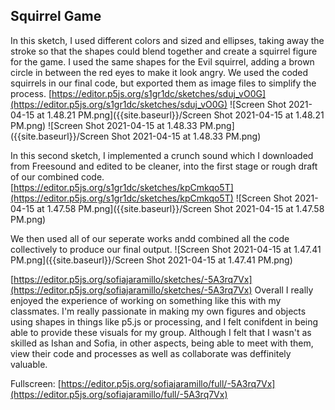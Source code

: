 ## Squirrel Game



In this sketch, I used different colors and sized and ellipses, taking away the stroke so that the shapes could blend together and create a squirrel figure for the game. I used the same shapes for the Evil squirrel, adding a brown circle in between the red eyes to make it look angry. We used the coded squirrels in our final code, but exported them as image files to simplify the process. 
[https://editor.p5js.org/s1gr1dc/sketches/sduj_vO0G](https://editor.p5js.org/s1gr1dc/sketches/sduj_vO0G)
![Screen Shot 2021-04-15 at 1.48.21 PM.png]({{site.baseurl}}/Screen Shot 2021-04-15 at 1.48.21 PM.png)
![Screen Shot 2021-04-15 at 1.48.33 PM.png]({{site.baseurl}}/Screen Shot 2021-04-15 at 1.48.33 PM.png)

In this second sketch, I implemented a crunch sound which I downloaded from Freesound and edited to be cleaner, into the first stage or rough draft of our combined code. 
[https://editor.p5js.org/s1gr1dc/sketches/kpCmkqo5T](https://editor.p5js.org/s1gr1dc/sketches/kpCmkqo5T)
![Screen Shot 2021-04-15 at 1.47.58 PM.png]({{site.baseurl}}/Screen Shot 2021-04-15 at 1.47.58 PM.png)


We then used all of our seperate works andd combined all the code collectively to produce our final output. 
![Screen Shot 2021-04-15 at 1.47.41 PM.png]({{site.baseurl}}/Screen Shot 2021-04-15 at 1.47.41 PM.png)

[https://editor.p5js.org/sofiajaramillo/sketches/-5A3rq7Vx](https://editor.p5js.org/sofiajaramillo/sketches/-5A3rq7Vx)
Overall I really enjoyed the experience of working on something like this with my classmates. I'm really passionate in making my own figures and objects using shapes in things like p5.js or processing, and I felt conifdent in being able to provide these visuals for my group. Although I felt that I wasn't as skilled as Ishan and Sofia, in other aspects, being able to meet with them, view their code and processes as well as collaborate was deffinitely valuable.

Fullscreen:
[https://editor.p5js.org/sofiajaramillo/full/-5A3rq7Vx](https://editor.p5js.org/sofiajaramillo/full/-5A3rq7Vx)